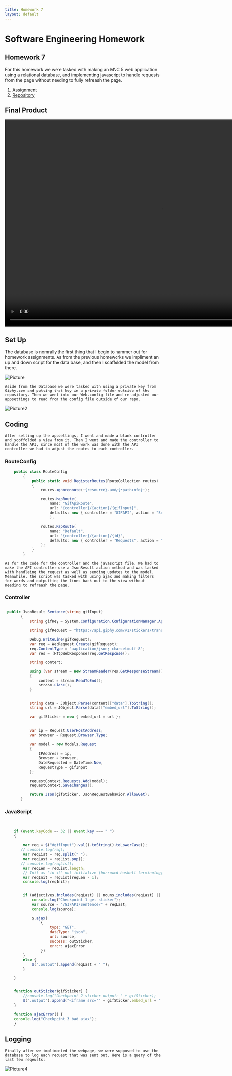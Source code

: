 ```yaml
---
title: Homework 7
layout: default
---
```

# Software Engineering Homework

## Homework 7

For this homework we were tasked with making an MVC 5 web application using a relational database, and implementing javascript to handle requests from the page without needing to fully refreash the page.

1. [Assignment](http://www.wou.edu/~morses/classes/cs46x/assignments/HW7_1819.html)
2. [Repository](https://github.com/ABergman7/ABergman7.github.io/tree/master/HW7/Homework7) 


## Final Product
<video width="1000" height="666" controls="controls">
  <source src="/HW7/Pictures/HW7.mp4" type="video/mp4" />
</video>

## Set Up
  The database is nomrally the first thing that I begin to hammer out for homework assignments. As from the previous homeworks we impliment an up and down script for the data base, and then I scaffolded the model from there. 

![Picture](/HW7/Pictures/Database.PNG)

    Aside from the Database we were tasked with using a private key from Giphy.com and putting that key in a private folder outside of the repository. Then we went into our Web.config file and re-adjusted our appsettings to read from the config file outside of our repo.

![Picture2](/HW7/Pictures/config.PNG)


## Coding 
    After setting up the appsettings, I went and made a blank controller and scoffolded a view from it. Then I went and made the controller to handle the API, since most of the work was done with the API controller we had to adjust the routes to each controller. 


### RouteConfig
```csharp
    public class RouteConfig
        {
            public static void RegisterRoutes(RouteCollection routes)
            {
                routes.IgnoreRoute("{resource}.axd/{*pathInfo}");

                routes.MapRoute(
                    name: "GifApiRoute",
                    url: "{controller}/{action}/{gifInput}",
                    defaults: new { controller = "GIFAPI", action = "Sentence" }
                    );

                routes.MapRoute(
                    name: "Default",
                    url: "{controller}/{action}/{id}",
                    defaults: new { controller = "Requests", action = "Index", id = UrlParameter.Optional }
                );
            }
        }
```

    As for the code for the controller and the javascript file. We had to make the API controller use a JsonResult action method and was tasked with handleing the request as well as sending updates to the model. Meanwhile, the script was tasked with using ajax and making filters for words and outputting the lines back out to the view without needing to refreash the page.



### Controller
 ```csharp

  public JsonResult Sentence(string gifInput)
        {
            string gifKey = System.Configuration.ConfigurationManager.AppSettings["GKey"];

            string gifRequest = "https://api.giphy.com/v1/stickers/translate?api_key=" + gifKey + "&s=" + gifInput;

            Debug.WriteLine(gifRequest);
            var req = WebRequest.Create(gifRequest);
            req.ContentType = "aaplication/json; charset=utf-8";
            var res = (HttpWebResponse)req.GetResponse();

            string content;

            using (var stream = new StreamReader(res.GetResponseStream()))
            {
                content = stream.ReadToEnd();
                stream.Close();
            }

            
            string data = JObject.Parse(content)["data"].ToString();
            string url = JObject.Parse(data)["embed_url"].ToString();

            var gifSticker = new { embed_url = url };
            

            var ip = Request.UserHostAddress;
            var browser = Request.Browser.Type;

            var model = new Models.Request
            {
                IPAddress = ip,
                Browser = browser,
                DateRequested = DateTime.Now,
                RequestType = gifInput
            };

            requestContext.Requests.Add(model);
            requestContext.SaveChanges();

            return Json(gifSticker, JsonRequestBehavior.AllowGet);
        }

 ```   
### JavaScript
```javascript

   
    if (event.keyCode == 32 || event.key === " ")
    {
        
        var req = $("#gifInput").val().toString().toLowerCase();
       // console.log(req);
        var reqList = req.split(" ");
        var reqLast = reqList.pop();
       // console.log(reqList);
        var reqLen = reqList.length;
        // Init as "in it" not initialize (borrowed haskell terminology)
        var reqInit = reqList[reqLen - 1];
        console.log(reqInit);


        if (adjectives.includes(reqLast) || nouns.includes(reqLast) || verbs.includes(reqLast)) {
            console.log("Checkpoint 1 get sticker");
            var source = "/GIFAPI/Sentence/" + reqLast;
            console.log(source);

            $.ajax(
                {
                    type: "GET",
                    dataType: "json",
                    url: source,
                    success: outSticker,
                    error: ajaxError
                })
        }
        else {
            $(".output").append(reqLast + " ");
        }

    }


    function outSticker(gifSticker) {
        //console.log("Checkpoint 2 sticker output: " + gifSticker);
        $(".output").append("<iframe src='" + gifSticker.embed_url + "'height ='150' width = '150' frameBorder='0' align = 'middle'>");
    }
    
    function ajaxError() {
    console.log("Checkpoint 3 bad ajax");
    }

```


## Logging
    Finally after we implimented the webpage, we were supposed to use the database to log each request that was sent out. Here is a query of the last few reqeusts:

![Picture4](HW7/Pictures/Query.PNG)